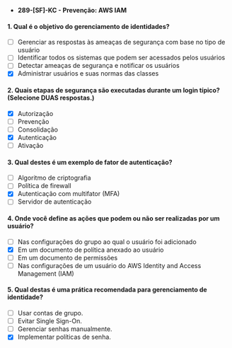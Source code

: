 - **289-[SF]-KC - Prevenção: AWS IAM**  

#### 1. Qual é o objetivo do gerenciamento de identidades?

- [ ] Gerenciar as respostas às ameaças de segurança com base no tipo de usuário
- [ ] Identificar todos os sistemas que podem ser acessados pelos usuários
- [ ] Detectar ameaças de segurança e notificar os usuários
- [x] Administrar usuários e suas normas das classes

####  2. Quais etapas de segurança são executadas durante um login típico? (Selecione DUAS respostas.)

- [x] Autorização
- [ ] Prevenção
- [ ] Consolidação
- [x] Autenticação
- [ ] Ativação

#### 3. Qual destes é um exemplo de fator de autenticação?

- [ ] Algoritmo de criptografia
- [ ] Política de firewall
- [x] Autenticação com multifator (MFA)
- [ ] Servidor de autenticação

####  4. Onde você define as ações que podem ou não ser realizadas por um usuário?

- [ ] Nas configurações do grupo ao qual o usuário foi adicionado
- [x] Em um documento de política anexado ao usuário
- [ ] Em um documento de permissões
- [ ] Nas configurações de um usuário do AWS Identity and Access Management (IAM)

#### 5. Qual destas é uma prática recomendada para gerenciamento de identidade?

- [ ] Usar contas de grupo.
- [ ] Evitar Single Sign-On.
- [ ] Gerenciar senhas manualmente.
- [x] Implementar políticas de senha.